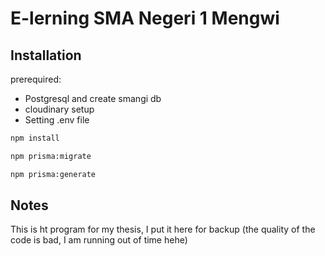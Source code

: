 # E-lerning SMA Negeri 1 Mengwi

## Installation

prerequired:

- Postgresql and create smangi db
- cloudinary setup
- Setting .env file

```bash
npm install
```

```bash
npm prisma:migrate
```

```bash
npm prisma:generate
```

## Notes

This is ht program for my thesis, I put it here for backup (the quality of the code is bad, I am running out of time hehe)
